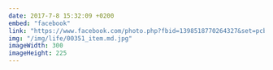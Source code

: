 ```yaml
---
date: 2017-7-8 15:32:09 +0200
embed: "facebook"
link: "https://www.facebook.com/photo.php?fbid=1398518770264327&set=pcb.1398519653597572&type=3&theater"
img: "/img/life/00351_item.md.jpg"
imageWidth: 300
imageHeight: 225
---
```

